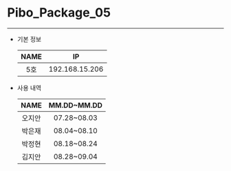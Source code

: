 # Pibo_Package_05
---

* 기본 정보

    |NAME|IP|
    |:---:|:---:|
    |5호|192.168.15.206|


* 사용 내역

    |NAME|MM.DD~MM.DD|
    |:---:|:---:|
    |오지안|07.28~08.03|
    |박은재|08.04~08.10|
    |박정현|08.18~08.24|
    |김지안|08.28~09.04|


    
